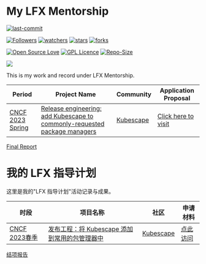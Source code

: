 # My LFX Mentorship

[![last-commit](https://img.shields.io/github/last-commit/HollowMan6/My-LFX-Mentorship)](../../graphs/commit-activity)

[![Followers](https://img.shields.io/github/followers/HollowMan6?style=social)](https://github.com/HollowMan6?tab=followers)
[![watchers](https://img.shields.io/github/watchers/HollowMan6/My-LFX-Mentorship?style=social)](../../watchers)
[![stars](https://img.shields.io/github/stars/HollowMan6/My-LFX-Mentorship?style=social)](../../stargazers)
[![forks](https://img.shields.io/github/forks/HollowMan6/My-LFX-Mentorship?style=social)](../../network/members)

[![Open Source Love](https://img.shields.io/badge/-%E2%9D%A4%20Open%20Source-Green?style=flat-square&logo=Github&logoColor=white&link=https://hollowman6.github.io/fund.html)](https://hollowman6.github.io/fund.html)
[![GPL Licence](https://img.shields.io/badge/license-GPL-blue)](https://opensource.org/licenses/GPL-3.0/)
[![Repo-Size](https://img.shields.io/github/repo-size/HollowMan6/My-LFX-Mentorship.svg)](../../archive/master.zip)

![](https://hollowmansblog.files.wordpress.com/2023/05/lfx.jpg)

This is my work and record under LFX Mentorship.

|  Period   |  Project Name  | Community |  Application Proposal  |
|  ----  | ----  |  ----  | ----  |
| [CNCF 2023 Spring](https://github.com/cncf/mentoring/blob/main/lfx-mentorship/2023/01-Mar-May/README.md#release-engineering-add-kubescape-to-commonly-requested-package-managers)  | [Release engineering: add Kubescape to commonly-requested package managers](https://mentorship.lfx.linuxfoundation.org/project/138e9cac-ec86-43cb-a04f-c2980e3c2865) | [Kubescape](https://landscape.cncf.io/card-mode?project=sandbox&selected=kubescape) | [Click here to visit](proposal.md) |

[Final Report](https://hollowmansblog.wordpress.com/2023/05/14/my-cncf-lfx-mentorship-spring-2023-project-at-kubescape/)

# 我的 LFX 指导计划

这里是我的"LFX 指导计划"活动记录与成果。

|  时段   |  项目名称  | 社区 | 申请材料 |
|  ----  | ----  |  ----  | ----  |
| [CNCF 2023春季](https://github.com/cncf/mentoring/blob/main/lfx-mentorship/2023/01-Mar-May/README.md#release-engineering-add-kubescape-to-commonly-requested-package-managers)  | [发布工程：将 Kubescape 添加到常用的包管理器中](https://mentorship.lfx.linuxfoundation.org/project/138e9cac-ec86-43cb-a04f-c2980e3c2865) | [Kubescape](https://landscape.cncf.io/card-mode?project=sandbox&selected=kubescape) | [点此访问](proposal.md) |

[结项报告](https://hollowmansblog.wordpress.com/2023/05/14/my-cncf-lfx-mentorship-spring-2023-project-at-kubescape/)
